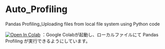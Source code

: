 # Auto_Profiling
Pandas Profiling_Uploading files from local file system using Python code　

[![Open In Colab](https://colab.research.google.com/assets/colab-badge.svg)](https://colab.research.google.com/github/hima2b4/Auto_Profiling/blob/master/Auto_Profiling.ipynb)
：Google Colabが起動し、ローカルファイルにて Pandas Profiling が実行できるようにしています。
